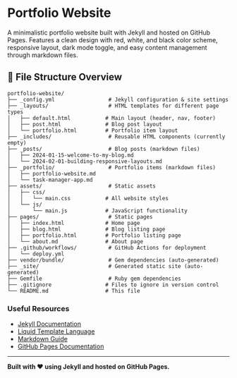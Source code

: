 # Portfolio Website

A minimalistic portfolio website built with Jekyll and hosted on GitHub Pages. Features a clean design with red, white, and black color scheme, responsive layout, dark mode toggle, and easy content management through markdown files.


## 📁 File Structure Overview

```
portfolio-website/
├── _config.yml                 # Jekyll configuration & site settings
├── _layouts/                   # HTML templates for different page types
│   ├── default.html           # Main layout (header, nav, footer)
│   ├── post.html              # Blog post layout
│   └── portfolio.html         # Portfolio item layout
├── _includes/                  # Reusable HTML components (currently empty)
├── _posts/                     # Blog posts (markdown files)
│   ├── 2024-01-15-welcome-to-my-blog.md
│   └── 2024-02-01-building-responsive-layouts.md
├── _portfolio/                 # Portfolio items (markdown files)
│   ├── portfolio-website.md
│   └── task-manager-app.md
├── assets/                     # Static assets
│   ├── css/
│   │   └── main.css           # All website styles
│   └── js/
│       └── main.js            # JavaScript functionality
├── pages/                      # Static pages
│   ├── index.html             # Home page
│   ├── blog.html              # Blog listing page
│   ├── portfolio.html         # Portfolio listing page
│   └── about.md               # About page
├── .github/workflows/          # GitHub Actions for deployment
│   └── deploy.yml
├── vendor/bundle/              # Gem dependencies (auto-generated)
├── _site/                      # Generated static site (auto-generated)
├── Gemfile                     # Ruby gem dependencies
├── .gitignore                 # Files to ignore in version control
└── README.md                  # This file
```

### Useful Resources

- [Jekyll Documentation](https://jekyllrb.com/docs/)
- [Liquid Template Language](https://shopify.github.io/liquid/)
- [Markdown Guide](https://www.markdownguide.org/)
- [GitHub Pages Documentation](https://docs.github.com/en/pages)

---

**Built with ❤️ using Jekyll and hosted on GitHub Pages.**


